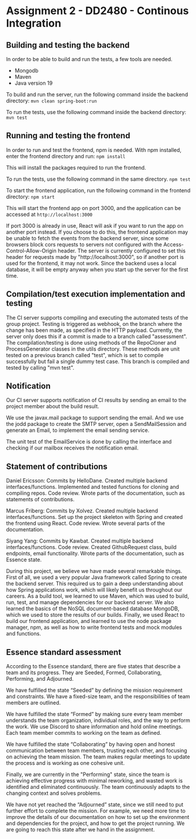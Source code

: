 # Assignment 2 - DD2480 - Continous Integration

## Building and testing the backend

In order to be able to build and run the tests, a few tools are needed.

- Mongodb
- Maven
- Java version 19

To build and run the server, run the following command inside the backend directory:
`mvn clean spring-boot:run`

To run the tests, use the following command inside the backend directory:
`mvn test`

## Running and testing the frontend

In order to run and test the frontend, npm is needed. With npm installed, enter the frontend directory and run:
`npm install`

This will install the packages required to run the frontend.

To run the tests, use the following command in the same directory.
`npm test`

To start the frontend application, run the following command in the frontend directory:
`npm start`

This will start the frontend app on port 3000, and the application can be accessed at
`http://localhost:3000`

If port 3000 is already in use, React will ask if you want to run the app on another port instead. If you choose to do this, the frontend application may be unable to fetch the events from the backend server, since some browsers block cors requests to servers not configured with the Access-Control-Allow-Origin header. The server is currently configured to set this header for requests made by "http://localhost:3000", so if another port is used for the frontend, it may not work. Since the backend uses a local database, it will be empty anyway when you start up the server for the first time.

## Compilation/test execution implementation and testing
The CI server supports compiling and executing the automated tests of the group project. Testing is triggered as webhook, on the branch where the change has been made, as specified in the HTTP payload. Currently, the server only does this if a commit is made to a branch called "assessment". The compilation/testing is done using methods of the RepoCloner and ProcessGenerator classes in the utils directory. These methods are unit tested on a previous branch called "test", which is set to compile successfully but fail a single dummy test case. This branch is compiled and tested by calling "mvn test".
 
## Notification
Our CI server supports notification of CI results by sending an email to the project member about the build result.

We use the javax.mail package to support sending the email. And we use the jodd package to create the SMTP server, open a SendMailSession and generate an Email, to implement the email sending service.

The unit test of the EmailService is done by calling the interface and checking if our mailbox receives the notification email.

## Statement of contributions
Daniel Ericsson: Commits by HelloDane. Created multiple backend interfaces/functions. Implemented and tested functions for cloning and compiling repos. Code review. Wrote parts of the documentation, such as statements of contributions.

Marcus Friberg: Commits by Xolvez. Created multiple backend interfaces/functions. Set up the project skeleton with Spring and created the frontend using React. Code review. Wrote several parts of the documentation.

Siyang Yang: Commits by Kawbat. Created multiple backend interfaces/functions. Code review. Created GithubRequest class, build endpoints, email functionality. Wrote parts of the documentation, such as Essence state.

During this project, we believe we have made several remarkable things. First of all, we used a very popular Java framework called Spring to create the backend server. This required us to gain a deep understanding about how Spring applications work, which will likely benefit us throughout our careers. As a build tool, we learned to use Maven, which was used to build, run, test, and manage dependencies for our backend server. We also learned the basics of the NoSQL document-based database MongoDB, which we used to store the results of our builds. Finally, we used React to build our frontend application, and learned to use the node package manager, npm, as well as how to write frontend tests and mock modules and functions.

## Essence standard assessment
According to the Essence standard, there are five states that describe a team and its progress. They are Seeded, Formed, Collaborating, Performing, and Adjourned.

We have fulfilled the state “Seeded” by defining the mission requirement and constraints. We have a fixed-size team, and the responsibilities of team members are outlined.

We have fulfilled the state “Formed” by making sure every team member understands the team organization, individual roles, and the way to perform the work. We use Discord to share information and hold online meetings. Each team member commits to working on the team as defined.

We have fulfilled the state “Collaborating” by having open and honest communication between team members, trusting each other, and focusing on achieving the team mission. The team makes regular meetings to update the process and is working as one cohesive unit.

Finally, we are currently in the "Performing" state, since the team is achieving effective progress with minimal reworking, and wasted work is identified and eliminated continuously. The team continuously adapts to the changing context and solves problems.

We have not yet reached the “Adjourned” state, since we still need to put further effort to complete the mission. For example, we need more time to improve the details of our documentation on how to set up the environment and dependencies for the project, and how to get the project running. We are going to reach this state after we hand in the assignment.
